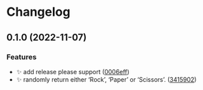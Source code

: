 # Changelog

## 0.1.0 (2022-11-07)


### Features

* :sparkles: add release please support ([0006eff](https://github.com/korayyenal/rock-paper-scissors/commit/0006eff35014043884983d917bc1f3d5b823adaf))
* :sparkles: randomly return either ‘Rock’, ‘Paper’ or ‘Scissors’. ([3415902](https://github.com/korayyenal/rock-paper-scissors/commit/34159028ebaf7027c178145e3cdce41f6d95b03d))
